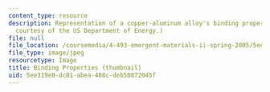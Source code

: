 ```yaml
---
content_type: resource
description: Representation of a copper-aluminum alloy's binding properties. (Image
  courtesy of the US Department of Energy.)
file: null
file_location: /coursemedia/4-493-emergent-materials-ii-spring-2005/5ee319e0dc81abea408cdeb50872045f_4-493s05-th.jpg
file_type: image/jpeg
resourcetype: Image
title: Binding Properties (thumbnail)
uid: 5ee319e0-dc81-abea-408c-deb50872045f
---
```

